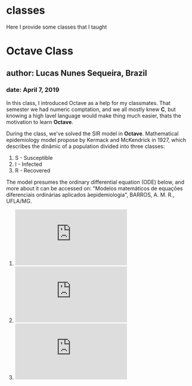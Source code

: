 # classes
Here I provide some classes that I taught

# Octave Class

## author: Lucas Nunes Sequeira, Brazil

### date: April 7, 2019

In this class, I introduced Octave as a help for my classmates. That semester we had numeric comptation, and we all mostly knew **C**, but knowing a high lavel language would make thing much easier, thats the motivation to learn **Octave**.

During the class, we've solved the SIR model in **Octave**. Mathematical epidemiology model propose by Kermack and McKendrick in 1927, which describes the dinâmic of a population divided into three classes:
  1. S - Susceptible
  2. I - Infected
  3. R - Recovered

The model presumes the ordinary differential equation (ODE) below, and more about it can be accessed on: "Modelos matemáticos de equações diferenciais ordinárias aplicados àepidemiologia", BARROS, A. M. R., UFLA/MG.

  1. ![equation](http://www.sciweavers.org/tex2img.php?eq=%5Cfrac%7BdS%7D%7Bdt%7D%20%3D%20-%5Cbeta%20SI%0A&bc=White&fc=Black&im=gif&fs=12&ff=arev&edit=0)
  2. ![equation](http://www.sciweavers.org/tex2img.php?eq=%5Cfrac%7BdI%7D%7Bdt%7D%20%3D%20%5Cbeta%20SI%20-%5Cgamma%20I&bc=White&fc=Black&im=gif&fs=12&ff=arev&edit=0)
  3. ![equation](http://www.sciweavers.org/tex2img.php?eq=%5Cfrac%7BdR%7D%7Bdt%7D%20%3D%20%5Cgamma%20I&bc=White&fc=Black&im=gif&fs=12&ff=arev&edit=0)
